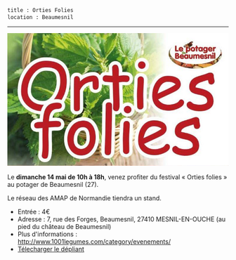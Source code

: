     title : Orties Folies
    location : Beaumesnil
---

![Visuel Ortie en Folie](images/2017-05-14_orties-folies-couverture.jpg)

Le **dimanche 14 mai de 10h à 18h**, venez profiter du festival « Orties folies » au potager de Beaumesnil (27).

Le réseau des AMAP de Normandie tiendra un stand.

 - Entrée : 4€
 - Adresse : 7, rue des Forges, Beaumesnil, 27410 MESNIL-EN-OUCHE (au pied du château de Beaumesnil)
 - Plus d'informations : <http://www.1001legumes.com/category/evenements/>
 - [Télecharger le dépliant](content/events/images/2017-05-14_orties-folies.jpg)
 
